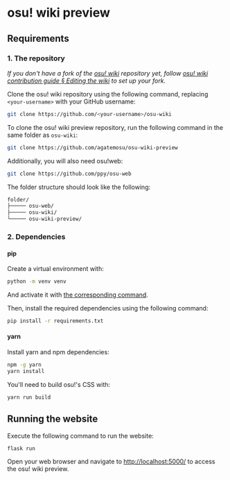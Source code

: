 # osu! wiki preview

## Requirements

### 1. The repository

_If you don't have a fork of the [osu! wiki](https://github.com/ppy/osu-wiki) repository yet, follow [osu! wiki contribution guide § Editing the wiki](https://osu.ppy.sh/wiki/en/osu!_wiki/Contribution_guide#editing-the-wiki) to set up your fork._

Clone the osu! wiki repository using the following command, replacing `<your-username>` with your GitHub username:

```bash
git clone https://github.com/<your-username>/osu-wiki
```

To clone the osu! wiki preview repository, run the following command in the same folder as `osu-wiki`:

```bash
git clone https://github.com/agatemosu/osu-wiki-preview
```

Additionally, you will also need osu!web:

```bash
git clone https://github.com/ppy/osu-web
```

The folder structure should look like the following:

```bash
folder/
├───── osu-web/
├───── osu-wiki/
└───── osu-wiki-preview/
```

### 2. Dependencies

#### pip

Create a virtual environment with:

```bash
python -m venv venv
```

And activate it with [the corresponding command](https://docs.python.org/3/library/venv.html#how-venvs-work).

Then, install the required dependencies using the following command:

```bash
pip install -r requirements.txt
```

#### yarn

Install yarn and npm dependencies:

```bash
npm -g yarn
yarn install
```

You'll need to build osu!'s CSS with:

```bash
yarn run build
```

## Running the website

Execute the following command to run the website:

```bash
flask run
```

Open your web browser and navigate to <http://localhost:5000/> to access the osu! wiki preview.
